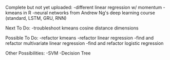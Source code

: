Complete but not yet uploaded:
-different linear regression w/ momentum
-kmeans in R
-neural networks from Andrew Ng's deep learning course (standard, LSTM, GRU, RNN)

Next To Do:
-troubleshoot kmeans cosine distance dimensions

Possible To Do:
-refactor kmeans
-refactor linear regression
-find and refactor multivariate linear regression
-find and refactor logistic regression

Other Possibilities:
-SVM
-Decision Tree
